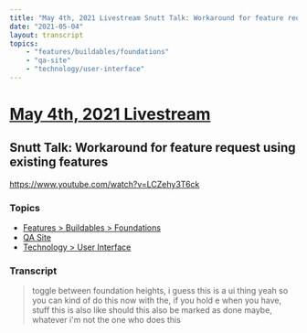 ```yaml
---
title: "May 4th, 2021 Livestream Snutt Talk: Workaround for feature request using existing features"
date: "2021-05-04"
layout: transcript
topics:
    - "features/buildables/foundations"
    - "qa-site"
    - "technology/user-interface"
---
```

# [May 4th, 2021 Livestream](../2021-05-04.md)
## Snutt Talk: Workaround for feature request using existing features
https://www.youtube.com/watch?v=LCZehy3T6ck

### Topics
* [Features > Buildables > Foundations](../topics/features/buildables/foundations.md)
* [QA Site](../topics/qa-site.md)
* [Technology > User Interface](../topics/technology/user-interface.md)

### Transcript

> toggle between foundation heights, i guess this is a ui thing yeah so you can kind of do this now with the, if you hold e when you have, stuff this is also like should this also be marked as done maybe, whatever i'm not the one who does this
